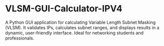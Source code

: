 # VLSM-GUI-Calculator-IPV4
A Python GUI application for calculating Variable Length Subnet Masking (VLSM). It validates IPs, calculates subnet ranges, and displays results in a dynamic, user-friendly interface. Ideal for networking students and professionals.
